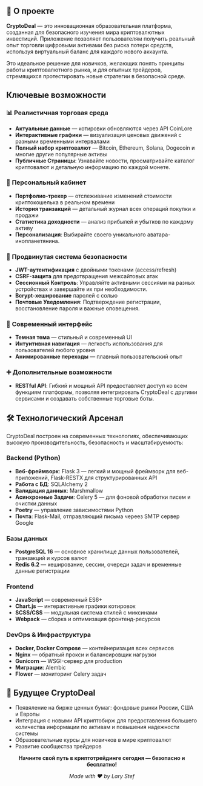 ## 🌟 О проекте

**CryptoDeal** — это инновационная образовательная платформа, созданная для безопасного изучения мира криптовалютных инвестиций. Приложение позволяет пользователям получить реальный опыт торговли цифровыми активами без риска потери средств, используя виртуальный баланс для каждого нового аккаунта.

Это идеальное решение для новичков, желающих понять принципы работы криптовалютного рынка, и для опытных трейдеров, стремящихся протестировать новые стратегии в безопасной среде.

## Ключевые возможности

### 📊 **Реалистичная торговая среда**
- **Актуальные данные** — котировки обновляются через API CoinLore
- **Интерактивные графики** — визуализация ценовых движений с разными временными интервалами
- **Полный набор криптовалют** — Bitcoin, Ethereum, Solana, Dogecoin и многие другие популярные активы
- **Публичные Страницы**: Узнавайте новости, просматривайте каталог криптовалют и детальную информацию по каждой монете.

### 💼 **Персональный кабинет**
- **Портфолио-трекер** — отслеживание изменений стоимости криптокошелька в реальном времени
- **История транзакций** — детальный журнал всех операций покупки и продажи
- **Статистика доходности** — анализ прибылей и убытков по каждому активу
- **Персонализация**: Выбирайте своего уникального аватара-инопланетянина.

### 🔐 **Продвинутая система безопасности**
- **JWT-аутентификация** с двойными токенами (access/refresh)
- **CSRF-защита** для предотвращения межсайтовых атак
- **Сессионный Контроль**: Управляйте активными сессиями на разных устройствах и завершайте их при необходимости.
- **Bcrypt-хеширование** паролей с солью
- **Почтовые Уведомления**: Подтверждение регистрации, восстановление пароля и важные оповещения.

### 🎨 **Современный интерфейс**
- **Темная тема** — стильный и современный UI
- **Интуитивная навигация** — легкость использования для пользователей любого уровня
- **Анимированные переходы** — плавный пользовательский опыт

### ➕ **Дополнительные возможности**
- **RESTful API**: Гибкий и мощный API предоставляет доступ ко всем функциям платформы, позволяя интегрировать CryptoDeal с другими сервисами и создавать собственные торговые боты.

## 🛠 Технологический Арсенал

CryptoDeal построен на современных технологиях, обеспечивающих высокую производительность, безопасность и масштабируемость:

### **Backend (Python)**

- **Веб-фреймворк**: Flask 3 — легкий и мощный фреймворк для веб-приложений, Flask-RESTX для структурированных API
- **Работа с БД**: SQLAlchemy 2
- **Валидация данных**: Marshmallow
- **Асинхронные Задачи**: Celery 5 — для фоновой обработки писем и очистки данных
- **Poetry** — управление зависимостями Python
- **Почта**: Flask-Mail, отправляющий письма череез SMTP сервер Google

### **Базы данных**
- **PostgreSQL 16** — основное хранилище данных пользователей, транзакций и курсов валют
- **Redis 6.2** — кеширование, сессии, очереди задач и временные данные регистрации

### **Frontend**
- **JavaScript** — современный ES6+
- **Chart.js** — интерактивные графики котировок
- **SCSS/CSS** — модульная система стилей с миксинами
- **Webpack** — сборка и оптимизация фронтенд-ресурсов

### **DevOps & Инфраструктура**
- **Docker, Docker Compose** — контейнеризация всех сервисов
- **Nginx** — обратный прокси и балансировщик нагрузки
- **Gunicorn** — WSGI-сервер для production
- **Миграции**: Alembic
- **Flower** — мониторинг Celery задач

## 🌌 Будущее CryptoDeal

- Появяление на бирже ценных бумаг: фондовые рынки России, США и Европы
- Интеграция с новыми API криптобирж для предоставления большего количества информации по активам и повышения надежности системы
- Образовательные курсы для новичков в мире криптовалют
- Развитие сообщества трейдеров

<div align="center">

**Начните свой путь в криптотрейдинге сегодня — безопасно и бесплатно!**

*Made with ❤️ by Lary Stef*

</div>
